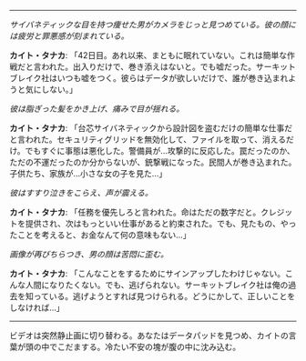 
---

_サイバネティックな目を持つ痩せた男がカメラをじっと見つめている。彼の顔には疲労と罪悪感が刻まれている。_

**カイト・タナカ**: 「42日目。あれ以来、まともに眠れていない。これは簡単な作戦だと言われた。出入りだけで、巻き添えはないと。でも嘘だった。サーキットブレイク社はいつも嘘をつく。彼らはデータが欲しいだけで、誰が巻き込まれようと気にしない。」

_彼は脂ぎった髪をかき上げ、痛みで目が揺れる。_

**カイト・タナカ**: 「台芯サイバネティックから設計図を盗むだけの簡単な仕事だと言われた。セキュリティグリッドを無効化して、ファイルを取って、消えるだけ。でもすぐに事態は悪化した。警備員が…攻撃的に反応した。罠だったのか、ただの不運だったのか分からないが、銃撃戦になった。民間人が巻き込まれた。子供たち、家族が…小さな女の子を見た…」

_彼はすすり泣きをこらえ、声が震える。_

**カイト・タナカ**: 「任務を優先しろと言われた。命はただの数字だと。クレジットを提供され、次はもっといい仕事があると約束された。でも、見たもの、やったことを考えると、お金なんて何の意味もない…」

_画像が再びちらつき、男の顔は苦悶に歪む。_

**カイト・タナカ**: 「こんなことをするためにサインアップしたわけじゃない。こんな人間になりたくない。でも、逃げられない。サーキットブレイク社は俺の過去を知っている。逃げようとすれば見つけられる。どうにかして、正しいことをしなければ…」

---

ビデオは突然静止画に切り替わる。あなたはデータパッドを見つめ、カイトの言葉が頭の中でこだまする。冷たい不安の塊が腹の中に沈み込む。
